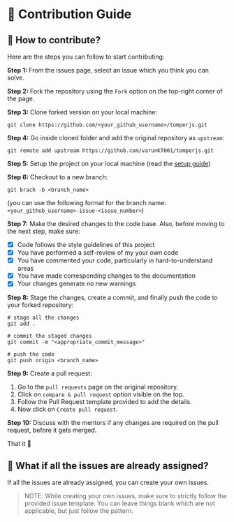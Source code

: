 # 📃 Contribution Guide

## 🤔 How to contribute?

Here are the steps you can follow to start contributing:

**Step 1:** From the issues page, select an issue which you think you can solve.

**Step 2:** Fork the repository using the `Fork` option on the top-right corner of the page.

**Step 3:** Clone forked version on your local machine:

```git
git clone https://github.com/<your_github_username>/tomperjs.git
```

**Step 4:** Go inside cloned folder and add the original repository as `upstream`:

```git
git remote add upstream https://github.com/varunKT001/tomperjs.git
```

**Step 5:** Setup the project on your local machine (read the [setup guide](./README.md#-local-installation-and-setup))

**Step 6:** Checkout to a new branch:

```git
git brach -b <branch_name>
```

(you can use the following format for the branch name: `<your_github_username>-issue-<issue_number>`)

**Step 7:** Make the desired changes to the code base. Also, before moving to the next step, make sure:

- [x] Code follows the style guidelines of this project
- [x] You have performed a self-review of my your own code
- [x] You have commented your code, particularly in hard-to-understand areas
- [x] You have made corresponding changes to the documentation
- [x] Your changes generate no new warnings

**Step 8:** Stage the changes, create a commit, and finally push the code to your forked repository:

```git
# stage all the changes
git add .

# commit the staged changes
git commit -m "<appropriate_commit_message>"

# push the code
git push origin <branch_name>
```

**Step 9:** Create a pull request:

1. Go to the `pull requests` page on the original repository.
2. Click on `compare & pull request` option visible on the top.
3. Follow the Pull Request template provided to add the details.
4. Now click on `Create pull request`.

**Step 10:** Discuss with the mentors if any changes are required on the pull request, before it gets merged.

That it 🎉

## 🤔 What if all the issues are already assigned?

If all the issues are already assigned, you can create your own issues.

> NOTE: While creating your own issues, make sure to strictly follow the provided issue template. You can leave things blank which are not applicable, but just follow the pattern.
